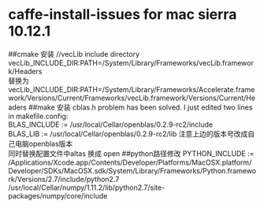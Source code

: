 # caffe-install-issues for mac sierra 10.12.1

##cmake 安装
//vecLib include directory 
vecLib_INCLUDE_DIR:PATH=/System/Library/Frameworks/vecLib.framework/Headers  
替换为
vecLib_INCLUDE_DIR:PATH=/System/Library/Frameworks/Accelerate.framework/Versions/Current/Frameworks/vecLib.framework/Versions/Current/Headers
##make 安装
cblas.h problem has been solved. I just edited two lines in makefile.config:  
BLAS_INCLUDE := /usr/local/Cellar/openblas/0.2.9-rc2/include  
BLAS_LIB := /usr/local/Cellar/openblas/0.2.9-rc2/lib  注意上边的版本号改成自己电脑openblas版本</br>同时替换配置文件中altas 换成 open
##python路径修改
PYTHON_INCLUDE := /Applications/Xcode.app/Contents/Developer/Platforms/MacOSX.platform/Developer/SDKs/MacOSX.sdk/System/Library/Frameworks/Python.framework/Versions/2.7/include/python2.7 \
		/usr/local/Cellar/numpy/1.11.2/lib/python2.7/site-packages/numpy/core/include
